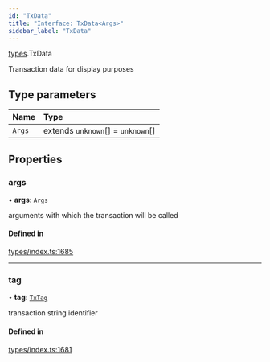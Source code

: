 ```yaml
---
id: "TxData"
title: "Interface: TxData<Args>"
sidebar_label: "TxData"
---
```


[types](../../../modules/Types/Types.md).TxData

Transaction data for display purposes

## Type parameters

| Name | Type |
| :------ | :------ |
| `Args` | extends `unknown`[] = `unknown`[] |

## Properties

### args

• **args**: `Args`

arguments with which the transaction will be called

#### Defined in

[types/index.ts:1685](https://github.com/PolymeshAssociation/polymesh-sdk/blob/372a67e5d/src/types/index.ts#L1685)

___

### tag

• **tag**: [`TxTag`](../../../modules/Generated/Types/Types.md#txtag)

transaction string identifier

#### Defined in

[types/index.ts:1681](https://github.com/PolymeshAssociation/polymesh-sdk/blob/372a67e5d/src/types/index.ts#L1681)
